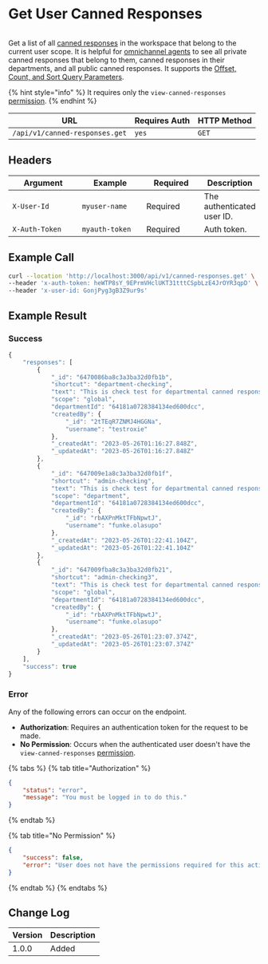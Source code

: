 # Get User Canned Responses

<figure><img src="../../../../../.gitbook/assets/enterprise.jpg" alt=""><figcaption></figcaption></figure>

Get a list of all [canned responses](https://docs.rocket.chat/use-rocket.chat/omnichannel/canned-responses) in the workspace that belong to the current user scope. It is helpful for [omnichannel agents](https://docs.rocket.chat/use-rocket.chat/omnichannel/agents) to see all private canned responses that belong to them, canned responses in their departments, and all public canned responses. It supports the [Offset, Count, and Sort Query Parameters](../other-important-endpoints/offset-and-count-and-sort-info.md).

{% hint style="info" %}
It requires only the `view-canned-responses` [permission](https://docs.rocket.chat/use-rocket.chat/workspace-administration/permissions).&#x20;
{% endhint %}

| URL                            | Requires Auth | HTTP Method |
| ------------------------------ | ------------- | ----------- |
| `/api/v1/canned-responses.get` | `yes`         | `GET`       |

## Headers

<table><thead><tr><th width="179">Argument</th><th width="169">Example</th><th width="136">Required</th><th>Description</th></tr></thead><tbody><tr><td><code>X-User-Id</code></td><td><code>myuser-name</code></td><td>Required</td><td>The authenticated  user ID.</td></tr><tr><td><code>X-Auth-Token</code></td><td><code>myauth-token</code></td><td>Required</td><td>Auth token.</td></tr></tbody></table>



## Example Call

```bash
curl --location 'http://localhost:3000/api/v1/canned-responses.get' \
--header 'x-auth-token: heWTP8sY_9EPrmVHclUKT31tttCSpbLzE4JrOYR3qpD' \
--header 'x-user-id: GonjPyg3gB3Z9ur9s'
```

## Example Result

### Success

```javascript
{
    "responses": [
        {
            "_id": "6470086ba8c3a3ba32d0fb1b",
            "shortcut": "department-checking",
            "text": "This is check test for departmental canned response",
            "scope": "global",
            "departmentId": "64181a0728384134ed600dcc",
            "createdBy": {
                "_id": "2tTEqR7ZNMJ4HGGNa",
                "username": "testroxie"
            },
            "_createdAt": "2023-05-26T01:16:27.848Z",
            "_updatedAt": "2023-05-26T01:16:27.848Z"
        },
        {
            "_id": "647009e1a8c3a3ba32d0fb1f",
            "shortcut": "admin-checking",
            "text": "This is check test for departmental canned response",
            "scope": "department",
            "departmentId": "64181a0728384134ed600dcc",
            "createdBy": {
                "_id": "rbAXPnMktTFbNpwtJ",
                "username": "funke.olasupo"
            },
            "_createdAt": "2023-05-26T01:22:41.104Z",
            "_updatedAt": "2023-05-26T01:22:41.104Z"
        },
        {
            "_id": "647009fba8c3a3ba32d0fb21",
            "shortcut": "admin-checking3",
            "text": "This is check test for departmental canned response",
            "scope": "global",
            "departmentId": "64181a0728384134ed600dcc",
            "createdBy": {
                "_id": "rbAXPnMktTFbNpwtJ",
                "username": "funke.olasupo"
            },
            "_createdAt": "2023-05-26T01:23:07.374Z",
            "_updatedAt": "2023-05-26T01:23:07.374Z"
        }
    ],
    "success": true
}
```

### Error

Any of the following errors can occur on the endpoint.

* **Authorization**: Requires an authentication token for the request to be made.
* **No Permission**: Occurs when the authenticated user doesn't have the  `view-canned-responses`   [permission](https://docs.rocket.chat/use-rocket.chat/workspace-administration/permissions).

{% tabs %}
{% tab title="Authorization" %}
```json
{
    "status": "error",
    "message": "You must be logged in to do this."
}
```
{% endtab %}

{% tab title="No Permission" %}
```json
{
    "success": false,
    "error": "User does not have the permissions required for this action [error-unauthorized]"
}
```
{% endtab %}
{% endtabs %}

## Change Log

| Version | Description |
| ------- | ----------- |
| 1.0.0   | Added       |
